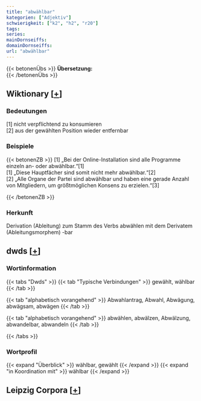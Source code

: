 ```yaml
---
title: "abwählbar"
kategorien: ["Adjektiv"]
schwierigkeit: ["k2", "h2", "r20"]
tags:
series:
mainDornseiffs:
domainDornseiffs:
url: "abwählbar"
---
```


{{< betonenÜbs >}}
**Übersetzung:**  
{{< /betonenÜbs >}}

## Wiktionary [[+](https://de.wiktionary.org/wiki/abwählbar)]

### Bedeutungen
[1] nicht verpflichtend zu konsumieren  
[2] aus der gewählten Position wieder entfernbar  

### Beispiele
{{< betonenZB >}}
[1] „Bei der Online-Installation sind alle Programme einzeln an- oder abwählbar.“[1]  
[1] „Diese Hauptfächer sind somit nicht mehr abwählbar.“[2]  
[2] „Alle Organe der Partei sind abwählbar und haben eine gerade Anzahl von Mitgliedern, um größtmöglichen Konsens zu erzielen.“[3]  

{{< /betonenZB >}}
### Herkunft
Derivation (Ableitung) zum Stamm des Verbs abwählen mit dem Derivatem (Ableitungsmorphem) -bar  



## dwds [[+](https://www.dwds.de/wb/abwählbar)]

### Wortinformation
{{< tabs "Dwds" >}}
{{< tab "Typische Verbindungen" >}}
gewählt, wählbar
{{< /tab >}}

{{< tab "alphabetisch vorangehend" >}}
Abwahlantrag, Abwahl, Abwägung, abwägsam, abwägen
{{< /tab >}}

{{< tab "alphabetisch vorangehend" >}}
abwählen, abwälzen, Abwälzung, abwandelbar, abwandeln
{{< /tab >}}

{{< /tabs >}}

### Wortprofil
{{< expand "Überblick" >}} wählbar, gewählt {{< /expand >}}
{{< expand "in Koordination mit" >}} wählbar {{< /expand >}}

## Leipzig Corpora [[+](https://corpora.uni-leipzig.de/en/res?word=abwählbar&corpusId=deu_newscrawl-public_2018)]

